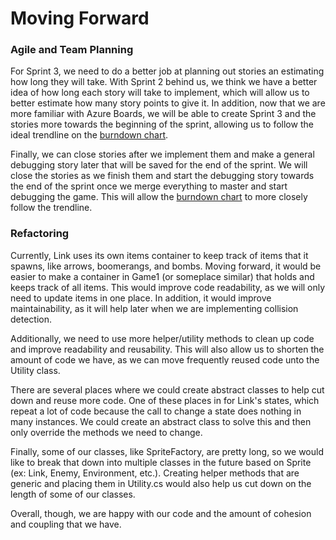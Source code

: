 # Moving Forward
### Agile and Team Planning
For Sprint 3, we need to do a better job at planning out stories an estimating how long they will take. With Sprint 2 behind us, we think we have a better idea of how long each story will take to implement, which will allow us to better estimate how many story points to give it. In addition, now that we are more familiar with Azure Boards, we will be able to create Sprint 3 and the stories more towards the beginning of the sprint, allowing us to follow the ideal trendline on the [burndown chart](BurndownChart.PNG).

Finally, we can close stories after we implement them and make a general debugging story later that will be saved for the end of the sprint. We will close the stories as we finish them and start the debugging story towards the end of the sprint once we merge everything to master and start debugging the game. This will allow the [burndown chart](BurndownChart.PNG) to more closely follow the trendline.

### Refactoring
Currently, Link uses its own items container to keep track of items that it spawns, like arrows, boomerangs, and bombs. Moving forward, it would be easier to make a container in Game1 (or someplace similar) that holds and keeps track of all items. This would improve code readability, as we will only need to update items in one place. In addition, it would improve maintainability, as it will help later when we are implementing collision detection.

Additionally, we need to use more helper/utility methods to clean up code and improve readability and reusability. This will also allow us to shorten the amount of code we have, as we can move frequently reused code unto the Utility class.

There are several places where we could create abstract classes to help cut down and reuse more code. One of these places in for Link's states, which repeat a lot of code because the call to change a state does nothing in many instances. We could create an abstract class to solve this and then only override the methods we need to change.

Finally, some of our classes, like SpriteFactory, are pretty long, so we would like to break that down into multiple classes in the future based on Sprite (ex: Link, Enemy, Environment, etc.). Creating helper methods that are generic and placing them in Utility.cs would also help us cut down on the length of some of our classes.

Overall, though, we are happy with our code and the amount of cohesion and coupling that we have.
